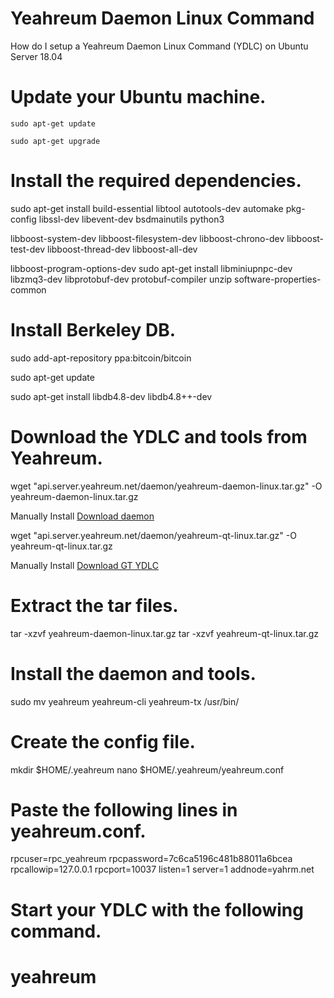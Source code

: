 # Yeahreum Daemon Linux Command

How do I setup a Yeahreum Daemon Linux Command (YDLC) on Ubuntu Server 18.04


# Update your Ubuntu machine.

```
sudo apt-get update
```
```
sudo apt-get upgrade
```

# Install the required dependencies.

 sudo apt-get install build-essential libtool autotools-dev automake pkg-config libssl-dev libevent-dev bsdmainutils python3 

 libboost-system-dev libboost-filesystem-dev libboost-chrono-dev libboost-test-dev libboost-thread-dev libboost-all-dev 


 libboost-program-options-dev
 sudo apt-get install libminiupnpc-dev libzmq3-dev libprotobuf-dev protobuf-compiler unzip software-properties-common

# Install Berkeley DB.


 sudo add-apt-repository ppa:bitcoin/bitcoin

 sudo apt-get update

 sudo apt-get install libdb4.8-dev libdb4.8++-dev



# Download the YDLC and tools from Yeahreum.



wget "api.server.yeahreum.net/daemon/yeahreum-daemon-linux.tar.gz" -O yeahreum-daemon-linux.tar.gz

Manually Install
[Download daemon](https://api.server.yeahreum.net/daemon/yeahreum-daemon-linux.tar.gz)


wget "api.server.yeahreum.net/daemon/yeahreum-qt-linux.tar.gz" -O yeahreum-qt-linux.tar.gz

Manually Install
[Download GT YDLC](https://api.server.yeahreum.net/daemon/yeahreum-qt-linux.tar.gz)

# Extract the tar files.

tar -xzvf yeahreum-daemon-linux.tar.gz
tar -xzvf yeahreum-qt-linux.tar.gz


# Install the daemon and tools.

 sudo mv yeahreum yeahreum-cli yeahreum-tx /usr/bin/

# Create the config file.

 mkdir $HOME/.yeahreum
 nano $HOME/.yeahreum/yeahreum.conf


# Paste the following lines in yeahreum.conf.


 rpcuser=rpc_yeahreum
 rpcpassword=7c6ca5196c481b88011a6bcea
 rpcallowip=127.0.0.1
 rpcport=10037
 listen=1
 server=1
 addnode=yahrm.net


# Start your YDLC with the following command.

# yeahreum




